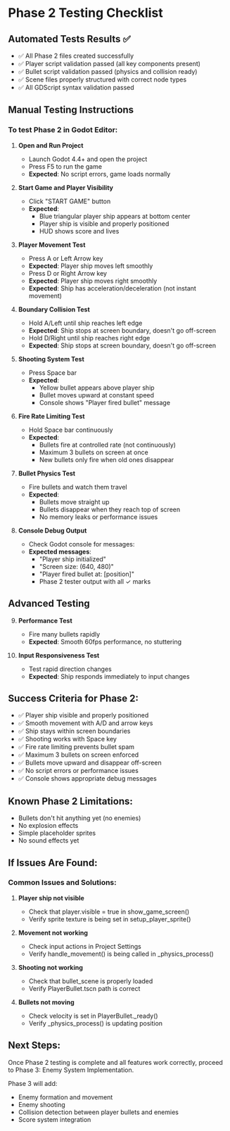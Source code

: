 # Phase 2 Testing Checklist

## Automated Tests Results ✅
- ✅ All Phase 2 files created successfully
- ✅ Player script validation passed (all key components present)
- ✅ Bullet script validation passed (physics and collision ready)
- ✅ Scene files properly structured with correct node types
- ✅ All GDScript syntax validation passed

## Manual Testing Instructions

### To test Phase 2 in Godot Editor:

1. **Open and Run Project**
   - Launch Godot 4.4+ and open the project
   - Press F5 to run the game
   - **Expected**: No script errors, game loads normally

2. **Start Game and Player Visibility**
   - Click "START GAME" button
   - **Expected**: 
     - Blue triangular player ship appears at bottom center
     - Player ship is visible and properly positioned
     - HUD shows score and lives

3. **Player Movement Test**
   - Press A or Left Arrow key
   - **Expected**: Player ship moves left smoothly
   - Press D or Right Arrow key  
   - **Expected**: Player ship moves right smoothly
   - **Expected**: Ship has acceleration/deceleration (not instant movement)

4. **Boundary Collision Test**
   - Hold A/Left until ship reaches left edge
   - **Expected**: Ship stops at screen boundary, doesn't go off-screen
   - Hold D/Right until ship reaches right edge
   - **Expected**: Ship stops at screen boundary, doesn't go off-screen

5. **Shooting System Test**
   - Press Space bar
   - **Expected**: 
     - Yellow bullet appears above player ship
     - Bullet moves upward at constant speed
     - Console shows "Player fired bullet" message

6. **Fire Rate Limiting Test**
   - Hold Space bar continuously
   - **Expected**: 
     - Bullets fire at controlled rate (not continuously)
     - Maximum 3 bullets on screen at once
     - New bullets only fire when old ones disappear

7. **Bullet Physics Test**
   - Fire bullets and watch them travel
   - **Expected**:
     - Bullets move straight up
     - Bullets disappear when they reach top of screen
     - No memory leaks or performance issues

8. **Console Debug Output**
   - Check Godot console for messages:
   - **Expected messages**:
     - "Player ship initialized"
     - "Screen size: (640, 480)"
     - "Player fired bullet at: [position]"
     - Phase 2 tester output with all ✓ marks

## Advanced Testing

9. **Performance Test**
   - Fire many bullets rapidly
   - **Expected**: Smooth 60fps performance, no stuttering

10. **Input Responsiveness Test**
    - Test rapid direction changes
    - **Expected**: Ship responds immediately to input changes

## Success Criteria for Phase 2:
- ✅ Player ship visible and properly positioned
- ✅ Smooth movement with A/D and arrow keys
- ✅ Ship stays within screen boundaries
- ✅ Shooting works with Space key
- ✅ Fire rate limiting prevents bullet spam
- ✅ Maximum 3 bullets on screen enforced
- ✅ Bullets move upward and disappear off-screen
- ✅ No script errors or performance issues
- ✅ Console shows appropriate debug messages

## Known Phase 2 Limitations:
- Bullets don't hit anything yet (no enemies)
- No explosion effects
- Simple placeholder sprites
- No sound effects yet

## If Issues Are Found:

### Common Issues and Solutions:

1. **Player ship not visible**
   - Check that player.visible = true in show_game_screen()
   - Verify sprite texture is being set in setup_player_sprite()

2. **Movement not working**
   - Check input actions in Project Settings
   - Verify handle_movement() is being called in _physics_process()

3. **Shooting not working**
   - Check that bullet_scene is properly loaded
   - Verify PlayerBullet.tscn path is correct

4. **Bullets not moving**
   - Check velocity is set in PlayerBullet._ready()
   - Verify _physics_process() is updating position

## Next Steps:
Once Phase 2 testing is complete and all features work correctly, proceed to Phase 3: Enemy System Implementation.

Phase 3 will add:
- Enemy formation and movement
- Enemy shooting
- Collision detection between player bullets and enemies
- Score system integration
